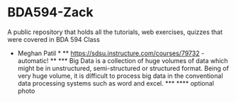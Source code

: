 # BDA594-Zack
A public repository that holds all the tutorials, web exercises, quizzes that were covered in BDA 594 Class

* Meghan Patil *
** https://sdsu.instructure.com/courses/79732 - automatic! **
*** Big Data is a collection of huge volumes of data which might be in unstructured, semi-structured or structured format. Being of very huge volume, it is difficult to process big data in the conventional data processing systems such as word and excel. ***
**** optional photo
